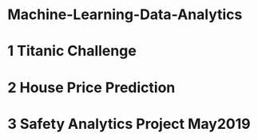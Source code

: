 # Machine-Learning-Data-Analytics
# 1 Titanic Challenge
# 2 House Price Prediction
# 3 Safety Analytics Project May2019
